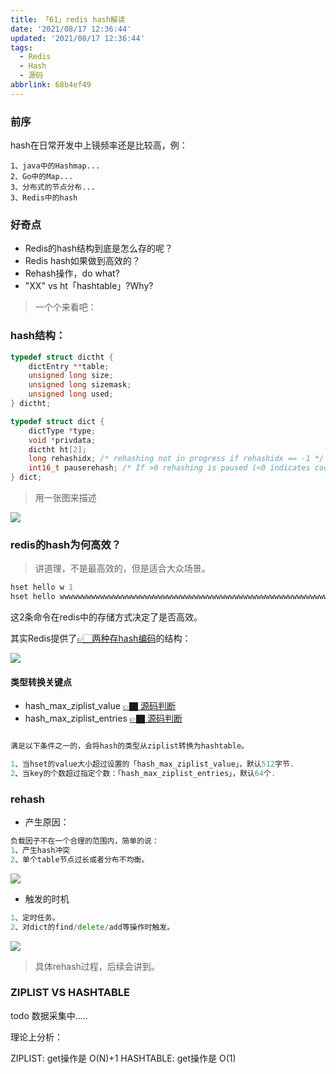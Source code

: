 ```yaml
---
title: 「61」redis hash解读
date: '2021/08/17 12:36:44'
updated: '2021/08/17 12:36:44'
tags:
  - Redis
  - Hash
  - 源码
abbrlink: 68b4ef49
---
```


### 前序

hash在日常开发中上镜频率还是比较高，例：

```
1、java中的Hashmap...
2、Go中的Map...
3、分布式的节点分布...
3、Redis中的hash
```

### 好奇点

* Redis的hash结构到底是怎么存的呢？
* Redis hash如果做到高效的？
* Rehash操作，do what?
* "XX" vs ht「hashtable」?Why?

<!--more-->

>一个个来看吧：

### hash结构：

```c++
typedef struct dictht {
    dictEntry **table;
    unsigned long size;
    unsigned long sizemask;
    unsigned long used;
} dictht;

typedef struct dict {
    dictType *type;
    void *privdata;
    dictht ht[2];
    long rehashidx; /* rehashing not in progress if rehashidx == -1 */
    int16_t pauserehash; /* If >0 rehashing is paused (<0 indicates coding error) */
} dict;
```

>用一张图来描述

![](https://github.com/crab21/Images/tree/master/clipboard_20210817_094456.png)

### redis的hash为何高效？

>讲道理，不是最高效的，但是适合大众场景。

```go
hset hello w 1
hset hello wwwwwwwwwwwwwwwwwwwwwwwwwwwwwwwwwwwwwwwwwwwwwwwwwwwwwwwwwwwwwwwwwwwwwwwwwwww 1
```

这2条命令在redis中的存储方式决定了是否高效。

其实Redis提供了[👉🏻两种存hash编码](https://github.com/redis/redis/blob/6.2/src/server.h#L701)的结构：

![](https://github.com/crab21/Images/tree/master/clipboard_20210817_095231.png)

#### 类型转换关键点

* hash_max_ziplist_value [👉🏿 源码判断](https://github.com/redis/redis/blob/6.2/src/t_hash.c#L47)
* hash_max_ziplist_entries [👉🏿 源码判断](https://github.com/redis/redis/blob/6.2/src/t_hash.c#L235)

```go

满足以下条件之一的，会将hash的类型从ziplist转换为hashtable。

1、当hset的value大小超过设置的「hash_max_ziplist_value」，默认512字节. 
2、当key的个数超过指定个数：「hash_max_ziplist_entries」，默认64个.
```



### rehash

* 产生原因：

```go
负载因子不在一个合理的范围内，简单的说：
1、产生hash冲突
2、单个table节点过长或者分布不均衡。
```

![](https://github.com/crab21/Images/tree/master/clipboard_20210817_104655.png)


* 触发的时机

```go
1、定时任务。
2、对dict的find/delete/add等操作时触发。
```

![](https://github.com/crab21/Images/tree/master/clipboard_20210817_115402.png)
>具体rehash过程，后续会讲到。

### ZIPLIST VS HASHTABLE

todo 数据采集中.....

理论上分析：

ZIPLIST:   get操作是 O(N)+1
HASHTABLE: get操作是 O(1)